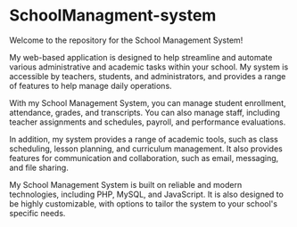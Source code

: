 # SchoolManagment-system

Welcome to the repository for the School Management System!

My web-based application is designed to help streamline and automate various administrative and academic tasks within your school. My system is accessible by teachers, students, and administrators, and provides a range of features to help manage daily operations.

With my School Management System, you can manage student enrollment, attendance, grades, and transcripts. You can also manage staff, including teacher assignments and schedules, payroll, and performance evaluations.

In addition, my system provides a range of academic tools, such as class scheduling, lesson planning, and curriculum management. It also provides features for communication and collaboration, such as email, messaging, and file sharing.

My School Management System is built on reliable and modern technologies, including PHP, MySQL, and JavaScript. It is also designed to be highly customizable, with options to tailor the system to your school's specific needs.
